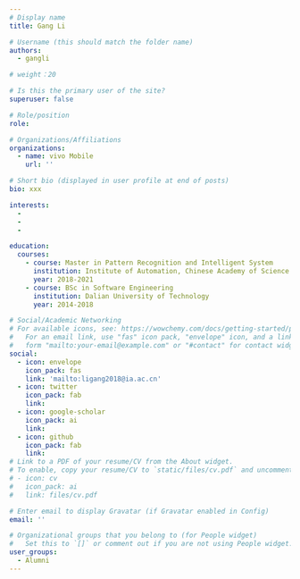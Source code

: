```yaml
---
# Display name
title: Gang Li

# Username (this should match the folder name)
authors:
  - gangli

# weight：20

# Is this the primary user of the site?
superuser: false

# Role/position
role: 

# Organizations/Affiliations
organizations:
  - name: vivo Mobile
    url: ''

# Short bio (displayed in user profile at end of posts)
bio: xxx

interests:
  - 
  - 
  - 

education:
  courses:
    - course: Master in Pattern Recognition and Intelligent System
      institution: Institute of Automation, Chinese Academy of Science
      year: 2018-2021
    - course: BSc in Software Engineering
      institution: Dalian University of Technology
      year: 2014-2018

# Social/Academic Networking
# For available icons, see: https://wowchemy.com/docs/getting-started/page-builder/#icons
#   For an email link, use "fas" icon pack, "envelope" icon, and a link in the
#   form "mailto:your-email@example.com" or "#contact" for contact widget.
social:
  - icon: envelope
    icon_pack: fas
    link: 'mailto:ligang2018@ia.ac.cn'
  - icon: twitter
    icon_pack: fab
    link: 
  - icon: google-scholar
    icon_pack: ai
    link: 
  - icon: github
    icon_pack: fab
    link: 
# Link to a PDF of your resume/CV from the About widget.
# To enable, copy your resume/CV to `static/files/cv.pdf` and uncomment the lines below.
# - icon: cv
#   icon_pack: ai
#   link: files/cv.pdf

# Enter email to display Gravatar (if Gravatar enabled in Config)
email: ''

# Organizational groups that you belong to (for People widget)
#   Set this to `[]` or comment out if you are not using People widget.
user_groups:
  - Alumni
---
```

